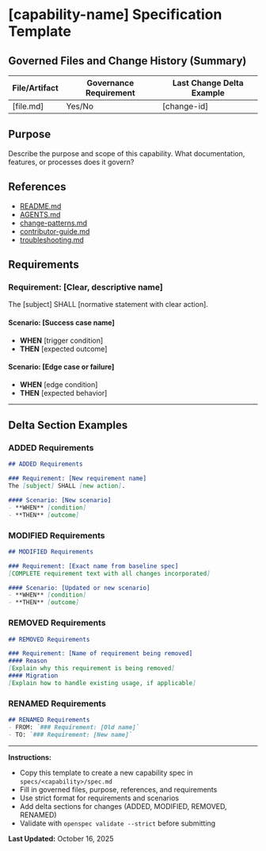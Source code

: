 # [capability-name] Specification Template

## Governed Files and Change History (Summary)
| File/Artifact | Governance Requirement | Last Change Delta Example |
|--------------|-----------------------|--------------------------|
| [file.md]    | Yes/No                | [change-id]              |

## Purpose
Describe the purpose and scope of this capability. What documentation, features, or processes does it govern?

## References
- [README.md](../../README.md)
- [AGENTS.md](../../AGENTS.md)
- [change-patterns.md](../../docs/change-patterns.md)
- [contributor-guide.md](../../docs/contributor-guide.md)
- [troubleshooting.md](../../docs/troubleshooting.md)

## Requirements
### Requirement: [Clear, descriptive name]
The [subject] SHALL [normative statement with clear action].

#### Scenario: [Success case name]
- **WHEN** [trigger condition]
- **THEN** [expected outcome]

#### Scenario: [Edge case or failure]
- **WHEN** [edge condition]
- **THEN** [expected behavior]

---

## Delta Section Examples

### ADDED Requirements
```markdown
## ADDED Requirements

### Requirement: [New requirement name]
The [subject] SHALL [new action].

#### Scenario: [New scenario]
- **WHEN** [condition]
- **THEN** [outcome]
```

### MODIFIED Requirements
```markdown
## MODIFIED Requirements

### Requirement: [Exact name from baseline spec]
[COMPLETE requirement text with all changes incorporated]

#### Scenario: [Updated or new scenario]
- **WHEN** [condition]
- **THEN** [outcome]
```

### REMOVED Requirements
```markdown
## REMOVED Requirements

### Requirement: [Name of requirement being removed]
#### Reason
[Explain why this requirement is being removed]
#### Migration
[Explain how to handle existing usage, if applicable]
```

### RENAMED Requirements
```markdown
## RENAMED Requirements
- FROM: `### Requirement: [Old name]`
- TO: `### Requirement: [New name]`
```

---

**Instructions:**
- Copy this template to create a new capability spec in `specs/<capability>/spec.md`
- Fill in governed files, purpose, references, and requirements
- Use strict format for requirements and scenarios
- Add delta sections for changes (ADDED, MODIFIED, REMOVED, RENAMED)
- Validate with `openspec validate --strict` before submitting

**Last Updated:** October 16, 2025
